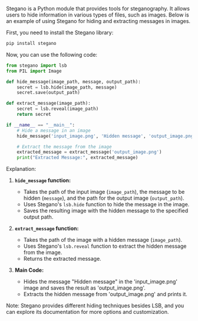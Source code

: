 Stegano is a Python module that provides tools for steganography. It allows users to hide information in various types of files, such as images. Below is an example of using Stegano for hiding and extracting messages in images.

First, you need to install the Stegano library:

```bash
pip install stegano
```

Now, you can use the following code:

```python
from stegano import lsb
from PIL import Image

def hide_message(image_path, message, output_path):
    secret = lsb.hide(image_path, message)
    secret.save(output_path)

def extract_message(image_path):
    secret = lsb.reveal(image_path)
    return secret

if __name__ == "__main__":
    # Hide a message in an image
    hide_message('input_image.png', 'Hidden message', 'output_image.png')

    # Extract the message from the image
    extracted_message = extract_message('output_image.png')
    print("Extracted Message:", extracted_message)
```

Explanation:

1. **`hide_message` function:**
   - Takes the path of the input image (`image_path`), the message to be hidden (`message`), and the path for the output image (`output_path`).
   - Uses Stegano's `lsb.hide` function to hide the message in the image.
   - Saves the resulting image with the hidden message to the specified output path.

2. **`extract_message` function:**
   - Takes the path of the image with a hidden message (`image_path`).
   - Uses Stegano's `lsb.reveal` function to extract the hidden message from the image.
   - Returns the extracted message.

3. **Main Code:**
   - Hides the message "Hidden message" in the 'input_image.png' image and saves the result as 'output_image.png'.
   - Extracts the hidden message from 'output_image.png' and prints it.

Note: Stegano provides different hiding techniques besides LSB, and you can explore its documentation for more options and customization.

